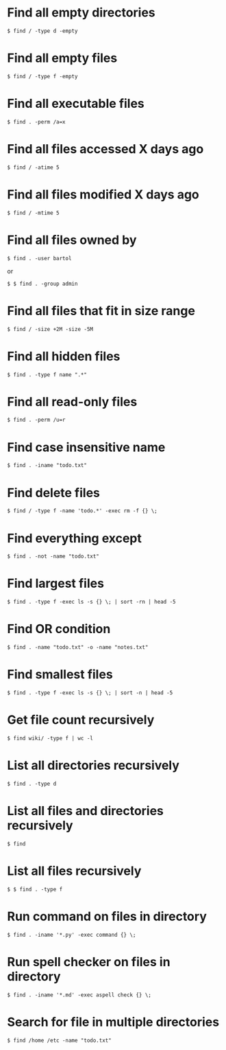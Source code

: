 # Find all empty directories

	$ find / -type d -empty
# Find all empty files

	$ find / -type f -empty
# Find all executable files

	$ find . -perm /a=x
# Find all files accessed X days ago

	$ find / -atime 5
# Find all files modified X days ago

	$ find / -mtime 5
# Find all files owned by

	$ find . -user bartol

or

	$ $ find . -group admin
# Find all files that fit in size range

	$ find / -size +2M -size -5M
# Find all hidden files

	$ find . -type f name ".*"
# Find all read-only files

	$ find . -perm /u=r
# Find case insensitive name

	$ find . -iname "todo.txt"
# Find delete files

	$ find / -type f -name 'todo.*' -exec rm -f {} \;
# Find everything except

	$ find . -not -name "todo.txt"
# Find largest files

	$ find . -type f -exec ls -s {} \; | sort -rn | head -5
# Find OR condition

	$ find . -name "todo.txt" -o -name "notes.txt"
# Find smallest files

	$ find . -type f -exec ls -s {} \; | sort -n | head -5
# Get file count recursively

	$ find wiki/ -type f | wc -l
# List all directories recursively

	$ find . -type d
# List all files and directories recursively

	$ find
# List all files recursively

	$ $ find . -type f
# Run command on files in directory

	$ find . -iname '*.py' -exec command {} \;
# Run spell checker on files in directory

	$ find . -iname '*.md' -exec aspell check {} \;
# Search for file in multiple directories

	$ find /home /etc -name "todo.txt"

